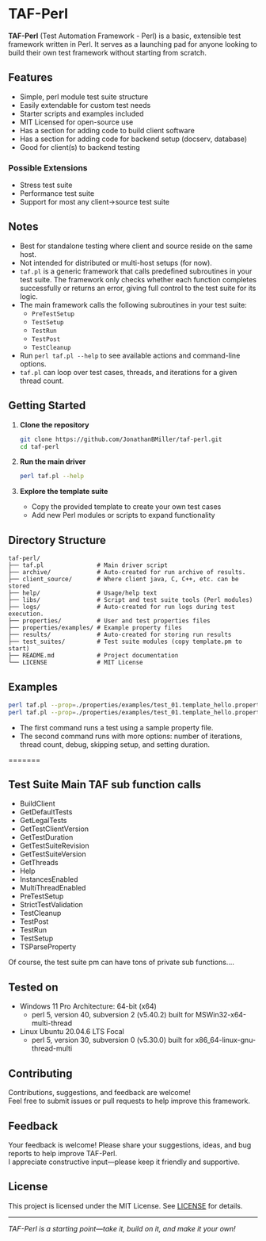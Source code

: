 # TAF-Perl

**TAF-Perl** (Test Automation Framework - Perl) is a basic, extensible test framework written in Perl. It serves as a launching pad for anyone looking to build their own test framework without starting from scratch.

## Features

- Simple, perl module test suite structure
- Easily extendable for custom test needs
- Starter scripts and examples included
- MIT Licensed for open-source use
- Has a section for adding code to build client software
- Has a section for adding code for backend setup (docserv, database)
- Good for client(s) to backend testing

### Possible Extensions
- Stress test suite
- Performance test suite
- Support for most any client→source test suite

## Notes

- Best for standalone testing where client and source reside on the same host.
- Not intended for distributed or multi-host setups (for now).
- `taf.pl` is a generic framework that calls predefined subroutines in your test suite. The framework only checks whether each function completes successfully or returns an error, giving full control to the test suite for its logic.
- The main framework calls the following subroutines in your test suite:
  - `PreTestSetup`
  - `TestSetup`
  - `TestRun`
  - `TestPost`
  - `TestCleanup`
- Run `perl taf.pl --help` to see available actions and command-line options.
- `taf.pl` can loop over test cases, threads, and iterations for a given thread count.

## Getting Started

1. **Clone the repository**
   ```bash
   git clone https://github.com/JonathanBMiller/taf-perl.git
   cd taf-perl
   ```

2. **Run the main driver**
   ```bash
   perl taf.pl --help
   ```

3. **Explore the template suite**
   - Copy the provided template to create your own test cases
   - Add new Perl modules or scripts to expand functionality

## Directory Structure

```
taf-perl/
├── taf.pl               # Main driver script
├── archive/             # Auto-created for run archive of results.
├── client_source/       # Where client java, C, C++, etc. can be stored
├── help/                # Usage/help text
├── libs/                # Script and test suite tools (Perl modules)
├── logs/                # Auto-created for run logs during test execution.
├── properties/          # User and test properties files
├── properties/examples/ # Example property files
├── results/             # Auto-created for storing run results
├── test_suites/         # Test suite modules (copy template.pm to start)
├── README.md            # Project documentation
└── LICENSE              # MIT License
```

## Examples

```bash
perl taf.pl --prop=./properties/examples/test_01.template_hello.properties
perl taf.pl --prop=./properties/examples/test_01.template_hello.properties --iter=1 --threads=2,128 --tools-debug --skip-test-setup --duration=10
```
- The first command runs a test using a sample property file.
- The second command runs with more options: number of iterations, thread count, debug, skipping setup, and setting duration.

=======
## Test Suite Main TAF sub function calls
- BuildClient
- GetDefaultTests
- GetLegalTests
- GetTestClientVersion
- GetTestDuration
- GetTestSuiteRevision
- GetTestSuiteVersion
- GetThreads
- Help
- InstancesEnabled
- MultiThreadEnabled
- PreTestSetup
- StrictTestValidation
- TestCleanup
- TestPost
- TestRun
- TestSetup
- TSParseProperty

Of course, the test suite pm can have tons of private sub functions....

## Tested on
- Windows 11 Pro Architecture: 64-bit (x64)
   - perl 5, version 40, subversion 2 (v5.40.2) built for MSWin32-x64-multi-thread
- Linux Ubuntu 20.04.6 LTS Focal
  - perl 5, version 30, subversion 0 (v5.30.0) built for x86_64-linux-gnu-thread-multi    

## Contributing

Contributions, suggestions, and feedback are welcome!  
Feel free to submit issues or pull requests to help improve this framework.

## Feedback

Your feedback is welcome! Please share your suggestions, ideas, and bug reports to help improve TAF-Perl.  
I appreciate constructive input—please keep it friendly and supportive.

## License

This project is licensed under the MIT License. See [LICENSE](LICENSE) for details.

---

*TAF-Perl is a starting point—take it, build on it, and make it your own!*
